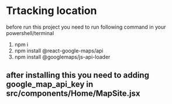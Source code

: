 # Trtacking location

before run this project you need to run following command in your powershell/terminal

1. npm i
2. npm install @react-google-maps/api
3. npm install @googlemaps/js-api-loader

## after installing this you need to adding google_map_api_key in src/components/Home/MapSite.jsx
